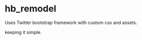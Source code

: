 hb_remodel
==========
Uses Twitter bootstrap framework with custom css and assets. 

keeping it simple.
